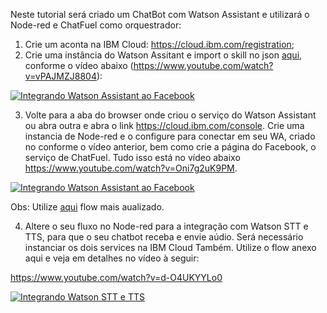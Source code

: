 Neste tutorial será criado um ChatBot com Watson Assistant e utilizará o Node-red e ChatFuel como orquestrador:
1) Crie um aconta na IBM Cloud: https://cloud.ibm.com/registration;
2) Crie uma instância do Watson Assitant e import o skill no json <a href="https://github.com/sergiogama/chatbot-watson-assistant-facebook-chatfuel/blob/master/WA-Skill-Reservar-mesa.json">aqui</a>, conforme o vídeo abaixo (https://www.youtube.com/watch?v=vPAJMZJ8804):

[![Integrando Watson Assistant ao Facebook](https://img.youtube.com/vi/vPAJMZJ8804/0.jpg)](https://www.youtube.com/watch?v=vPAJMZJ8804 "Criando o serviço Watson Assistant e importando um skill")

3) Volte para a aba do browser onde criou o serviço do Watson Assistant ou abra outra e abra o link https://cloud.ibm.com/console. 
   Crie uma instancia de Node-red e o configure para conectar em seu WA, criado no conforme o vídeo anterior, bem como crie a página do Facebook, o serviço de ChatFuel.
   Tudo isso está no vídeo abaixo https://www.youtube.com/watch?v=Oni7g2uK9PM.
   
[![Integrando Watson Assistant ao Facebook](https://img.youtube.com/vi/Oni7g2uK9PM/0.jpg)](https://www.youtube.com/watch?v=Oni7g2uK9PM "Integrando Watson Assistant ao Facebook")

Obs: Utilize <a href="https://github.com/sergiogama/chatbot-watson-assistant-facebook-chatfuel/blob/master/Node-red-flow-WA-Facebook-Chatfuel.json">aqui</a> flow mais aualizado.

4) Altere o seu fluxo no Node-red para a integração com Watson STT e TTS, para que o seu chatbot receba e envie aúdio. Será necessário instanciar os dois services na IBM Cloud Também. 
Utilize o flow anexo aqui e veja em detalhes no vídeo à seguir:

https://www.youtube.com/watch?v=d-O4UKYYLo0

[![Integrando Watson STT e TTS](https://img.youtube.com/vi/d-O4UKYYLo0/0.jpg)](https://www.youtube.com/watch?v=d-O4UKYYLo0 "Integrando Watson STT e TTS")

